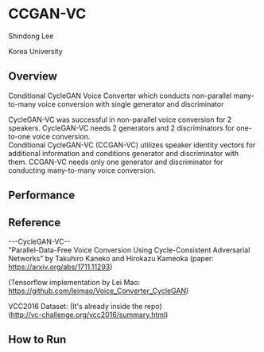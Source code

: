 # CCGAN-VC

Shindong Lee  

Korea University

## Overview

Conditional CycleGAN Voice Converter which conducts non-parallel many-to-many voice conversion with single generator and discriminator

CycleGAN-VC was successful in non-parallel voice conversion for 2 speakers. CycleGAN-VC needs 2 generators and 2 discriminators for one-to-one voice conversion.  
Conditional CycleGAN-VC (CCGAN-VC) utilizes speaker identity vectors for additional information and conditions generator and discriminator with them. CCGAN-VC needs only one generator and discriminator for conducting many-to-many voice conversion.  

## Performance


## Reference

---CycleGAN-VC--  
"Parallel-Data-Free Voice Conversion Using Cycle-Consistent Adversarial Networks" by Takuhiro Kaneko and Hirokazu Kameoka
(paper: https://arxiv.org/abs/1711.11293)  

(Tensorflow implementation by Lei Mao: https://github.com/leimao/Voice_Converter_CycleGAN)  

VCC2016 Dataset: (It's already inside the repo)  
(http://vc-challenge.org/vcc2016/summary.html)  


## How to Run
